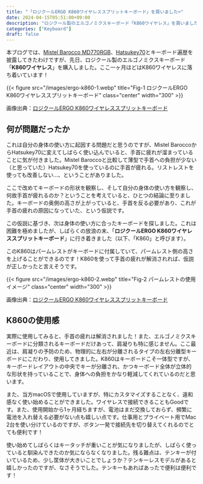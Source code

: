 ```yaml
---
title: "「ロジクールERGO K860ワイヤレススプリットキーボード」を買いました⌨️"
date: 2024-04-15T05:51:00+09:00
description: "ロジクール製のエルゴノミクスキーボード「K860ワイヤレス」を買いました。"
categories: ["Keyboard"]
draft: false
---
```


本ブログでは、[Mistel Barocco MD770RGB](https://okuzawats.com/blog/barocco/)、[Hatsukey70](https://okuzawats.com/blog/hatsukey70/)とキーボード遍歴を披露してきたわけですが、先日、ロジクール製のエルゴノミクスキーボード「**K860ワイヤレス**」を購入しました。ここ一ヶ月ほどはK860ワイヤレスに落ち着いています！

{{< figure src="/images/ergo-k860-1.webp" title="Fig-1 ロジクールERGO K860ワイヤレススプリットキーボード" class="center" width="300" >}}

画像出典：[ロジクールERGO K860ワイヤレススプリットキーボード](https://www.logicool.co.jp/ja-jp/products/keyboards/k860-split-ergonomic.920-010115.html)

## 何が問題だったか

これは自分の身体の使い方に起因する問題だと思うのですが、Mistel BaroccoからHatsukey70に変えてしばらく使い込んでいると、手首に疲れが溜まっていることに気が付きました。Mistel Baroccoと比較して薄型で手首への負担が少ない（と思っていた）Hatsukey70を使っているのに手首が疲れる。リストレストを使っても改善しない...、ということがありました。

ここで改めてキーボードの形状を観察し、そして自分の身体の使い方を観察し、何故手首が疲れるのか？ということを考えていると、ひとつの結論に至りました。キーボードの奥側の高さが上がっていると、手首を反る必要があり、これが手首の疲れの原因になっていた、という仮説です。

この仮説に基づき、次は身体の使い方に合ったキーボードを探しました。これは困難を極めましたが、しばらくの放浪の末、「**ロジクールERGO K860ワイヤレススプリットキーボード**」に行き着きました（以下、「K860」と呼びます）。

このK860はパームレストがキーボードに付属していて、パームレスト側の高さを上げることができるのです！K860を使って手首の疲れが解消されれば、仮説が正しかったと言えそうです。

{{< figure src="/images/ergo-k860-2.webp" title="Fig-2 パームレストの使用イメージ" class="center" width="300" >}}

画像出典：[ロジクールERGO K860ワイヤレススプリットキーボード](https://www.logicool.co.jp/ja-jp/products/keyboards/k860-split-ergonomic.920-010115.html)

## K860の使用感

実際に使用してみると、手首の疲れは解消されました！また、エルゴノミクスキーボードに分類されるキーボードだけあって、肩凝りも特に感じません。ここ最近は、肩凝りの予防のため、物理的に左右が分離されるタイプの左右分離型キーボードにこだわり、使用してきました。K860はキーボードこそ一体型ですが、キーボードレイアウトの中央でキーが分離され、かつキーボード全体が立体的な形状を持っていることで、身体への負担をかなり軽減してくれているのだと思います。

また、当方macOSで使用していますが、特にカスタマイズすることなく、違和感なく使い始めることができました。ワイヤレスで接続できることもGoodです。また、使用開始から1ヶ月経ちますが、電池はまだ交換しておらず、頻繁に電池を入れ替える必要がない点も嬉しい点です。仕事用とプライベート用でMac 2台を使い分けているのですが、ボタン一発で接続先を切り替えてくれるのでとても便利です！

使い始めてしばらくはキータッチが重いことが気になりましたが、しばらく使っていると馴染んできたのか気にならなくなりました。残る難点は、テンキーが付いているため、少し筐体が大きいことでしょうか？テンキーレスモデルがあると嬉しかったのですが、なさそうでした。テンキーもあればあったで便利は便利です！
